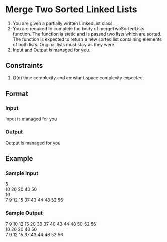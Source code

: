 # Merge Two Sorted Linked Lists

1. You are given a partially written LinkedList class.
2. You are required to complete the body of mergeTwoSortedLists function. The function is static and is passed two lists which are sorted. The function is expected to return a new sorted list containing elements of both lists. Original lists must stay as they were.
3. Input and Output is managed for you.

## Constraints
1. O(n) time complexity and constant space complexity expected.

## Format
### Input
Input is managed for you

### Output
Output is managed for you

## Example
### Sample Input

5  
10 20 30 40 50  
10  
7 9 12 15 37 43 44 48 52 56

### Sample Output
7 9 10 12 15 20 30 37 40 43 44 48 50 52 56   
10 20 30 40 50   
7 9 12 15 37 43 44 48 52 56 

